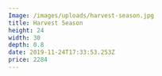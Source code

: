 ```yaml
---
Image: /images/uploads/harvest-season.jpg
title: Harvest Season
height: 24
width: 30
depth: 0.8
date: 2019-11-24T17:33:53.253Z
price: 2284
---
```

